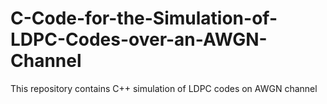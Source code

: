 # C-Code-for-the-Simulation-of-LDPC-Codes-over-an-AWGN-Channel
This repository contains C++ simulation of LDPC codes on AWGN channel
